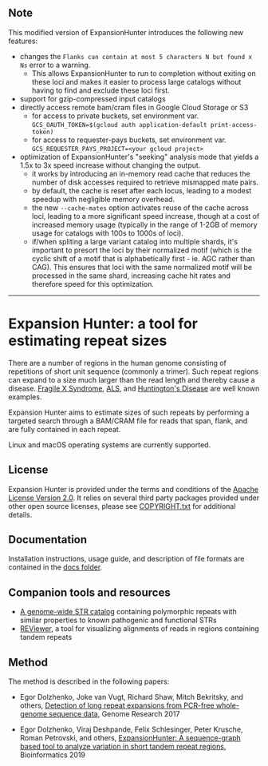 ## Note 

This modified version of ExpansionHunter introduces the following new features:
- changes the `Flanks can contain at most 5 characters N but found x Ns` error to a warning. 
  - This allows ExpansionHunter to run to completion without exiting on these loci and makes it easier to process large catalogs without having to find and exclude these loci first.
- support for gzip-compressed input catalogs
- directly access remote bam/cram files in Google Cloud Storage or S3
  - for access to private buckets, set environment var. `GCS_OAUTH_TOKEN=$(gcloud auth application-default print-access-token)`
  - for access to requester-pays buckets, set environment var. `GCS_REQUESTER_PAYS_PROJECT=<your gcloud project>`
- optimization of ExpansionHunter's "seeking" analysis mode that yields a 1.5x to 3x speed increase without changing the output.
  - it works by introducing an in-memory read cache that reduces the number of disk accesses required to retrieve mismapped mate pairs.
  - by default, the cache is reset after each locus, leading to a modest speedup with negligible memory overhead.
  - the new `--cache-mates` option activates reuse of the cache across loci, leading to a more significant speed increase, though at a cost of increased memory usage (typically in the range of 1-2GB of memory usage for catalogs with 100s to 1000s of loci). 
  - if/when spliting a large variant catalog into multiple shards, it's important to presort the loci by their normalized motif (which is the cyclic shift of a motif that is alphabetically first - ie. AGC rather than CAG). 
    This ensures that loci with the same normalized motif will be processed in the same shard, increasing cache hit rates and therefore speed for this optimization.
  

---


# Expansion Hunter: a tool for estimating repeat sizes

There are a number of regions in the human genome consisting of repetitions of
short unit sequence (commonly a trimer). Such repeat regions can expand to a
size much larger than the read length and thereby cause a disease.
[Fragile X Syndrome](https://en.wikipedia.org/wiki/Fragile_X_syndrome),
[ALS](https://en.wikipedia.org/wiki/Amyotrophic_lateral_sclerosis), and
[Huntington's Disease](https://en.wikipedia.org/wiki/Huntington%27s_disease)
are well known examples.

Expansion Hunter aims to estimate sizes of such repeats by performing a targeted
search through a BAM/CRAM file for reads that span, flank, and are fully
contained in each repeat.

Linux and macOS operating systems are currently supported.

## License

Expansion Hunter is provided under the terms and conditions of the
[Apache License Version 2.0](LICENSE.txt). It relies on several third party
packages provided under other open source licenses, please see
[COPYRIGHT.txt](COPYRIGHT.txt) for additional details.

## Documentation

Installation instructions, usage guide, and description of file formats are
contained in the [docs folder](docs/01_Introduction.md).

## Companion tools and resources

- [A genome-wide STR catalog](https://github.com/Illumina/RepeatCatalogs)
  containing polymorphic repeats with similar properties to known pathogenic and
  functional STRs
- [REViewer](https://github.com/Illumina/REViewer), a tool for visualizing
  alignments of reads in regions containing tandem repeats

## Method

The method is described in the following papers:

- Egor Dolzhenko, Joke van Vugt, Richard Shaw, Mitch Bekritsky, and others,
  [Detection of long repeat expansions from PCR-free whole-genome sequence data](http://genome.cshlp.org/content/27/11/1895),
  Genome Research 2017

- Egor Dolzhenko, Viraj Deshpande, Felix Schlesinger, Peter Krusche, Roman Petrovski, and others,
[ExpansionHunter: A sequence-graph based tool to analyze variation in short tandem repeat regions](https://academic.oup.com/bioinformatics/article/doi/10.1093/bioinformatics/btz431/5499079),
Bioinformatics 2019
